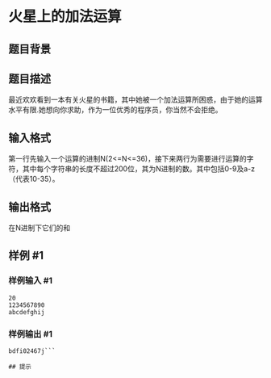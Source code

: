 # 火星上的加法运算

## 题目背景



## 题目描述

最近欢欢看到一本有关火星的书籍，其中她被一个加法运算所困惑，由于她的运算水平有限.她想向你求助，作为一位优秀的程序员，你当然不会拒绝。


## 输入格式

第一行先输入一个运算的进制N(2<=N<=36)，接下来两行为需要进行运算的字符，其中每个字符串的长度不超过200位，其为N进制的数。其中包括0-9及a-z（代表10-35）。


## 输出格式

在N进制下它们的和


## 样例 #1

### 样例输入 #1
```
20
1234567890
abcdefghij
```

### 样例输出 #1

```
bdfi02467j```

## 提示


